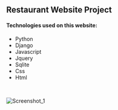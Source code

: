 Restaurant Website Project
--------------------

#### Technologies used on this website:
- Python
- Django
- Javascript
- Jquery
- Sqlite
- Css
- Html
<br>

![Screenshot_1](https://user-images.githubusercontent.com/22173853/120362156-6d458680-c313-11eb-82fe-6025c9635095.png)